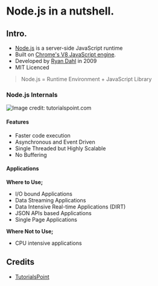 # Node.js in a nutshell.

## Intro.
* [Node.js](https://nodejs.org/en/) is a server-side JavaScript runtime 
* Built on [Chrome's V8 JavaScript engine](https://code.google.com/p/v8/).
* Developed by [Ryan Dahl](https://en.wikipedia.org/wiki/Ryan_Dahl) in 2009
* MIT Licenced 

> Node.js = Runtime Environment + JavaScript Library

### Node.js Internals
![Image credit: tutorialspoint.com](https://www.tutorialspoint.com/nodejs/images/nodejs_concepts.jpg)

#### Features
* Faster code execution
* Asynchronous and Event Driven
* Single Threaded but Highly Scalable
* No Buffering

#### Applications
**Where to Use;**
* I/O bound Applications
* Data Streaming Applications
* Data Intensive Real-time Applications (DIRT)
* JSON APIs based Applications
* Single Page Applications

**Where Not to Use;**
* CPU intensive applications

## Credits
* [TutorialsPoint](https://www.tutorialspoint.com/nodejs/)
